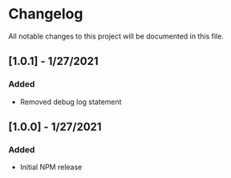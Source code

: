 # Changelog

All notable changes to this project will be documented in this file.

## [1.0.1] - 1/27/2021
### Added
- Removed debug log statement

## [1.0.0] - 1/27/2021
### Added
- Initial NPM release